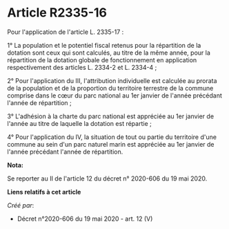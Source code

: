 # Article R2335-16

Pour l'application de l'article L. 2335-17 :

1° La population et le potentiel fiscal retenus pour la répartition de la dotation sont ceux qui sont calculés, au titre de
la même année, pour la répartition de la dotation globale de fonctionnement en application respectivement des articles L.
2334-2 et L. 2334-4 ;

2° Pour l'application du III, l'attribution individuelle est calculée au prorata de la population et de la proportion du
territoire terrestre de la commune comprise dans le cœur du parc national au 1er janvier de l'année précédant l'année de
répartition ;

3° L'adhésion à la charte du parc national est appréciée au 1er janvier de l'année au titre de laquelle la dotation est
répartie ;

4° Pour l'application du IV, la situation de tout ou partie du territoire d'une commune au sein d'un parc naturel marin est
appréciée au 1er janvier de l'année précédant l'année de répartition.

**Nota:**

Se reporter au II de l'article 12 du décret n° 2020-606 du 19 mai 2020.

**Liens relatifs à cet article**

_Créé par_:

  - Décret n°2020-606 du 19 mai 2020 - art. 12 (V)
